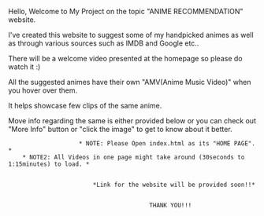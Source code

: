 Hello, Welcome to My Project on the topic "ANIME RECOMMENDATION" website.

I've created this website to suggest some of my handpicked animes as well as through various sources such as IMDB and Google etc.. 

There will be a welcome video presented at the homepage so please do watch it :)

All the suggested animes have their own "AMV(Anime Music Video)" when you hover over them.

It helps showcase few clips of the same anime.

Move info regarding the same is either provided below or you can check out "More Info" button or "click the image" to get to know about it better.



                        * NOTE: Please Open index.html as its "HOME PAGE". *
        * NOTE2: All Videos in one page might take around (30seconds to 1:15minutes) to load. *


                            *Link for the website will be provided soon!!*


                                            THANK YOU!!!